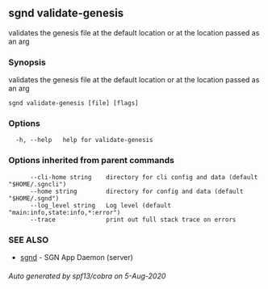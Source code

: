 ## sgnd validate-genesis

validates the genesis file at the default location or at the location passed as an arg

### Synopsis

validates the genesis file at the default location or at the location passed as an arg

```
sgnd validate-genesis [file] [flags]
```

### Options

```
  -h, --help   help for validate-genesis
```

### Options inherited from parent commands

```
      --cli-home string    directory for cli config and data (default "$HOME/.sgncli")
      --home string        directory for config and data (default "$HOME/.sgnd")
      --log_level string   Log level (default "main:info,state:info,*:error")
      --trace              print out full stack trace on errors
```

### SEE ALSO

* [sgnd](sgnd.md)	 - SGN App Daemon (server)

###### Auto generated by spf13/cobra on 5-Aug-2020
